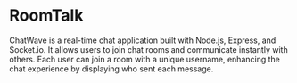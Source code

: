 # RoomTalk
ChatWave is a real-time chat application built with Node.js, Express, and Socket.io. It allows users to join chat rooms and communicate instantly with others. Each user can join a room with a unique username, enhancing the chat experience by displaying who sent each message.
